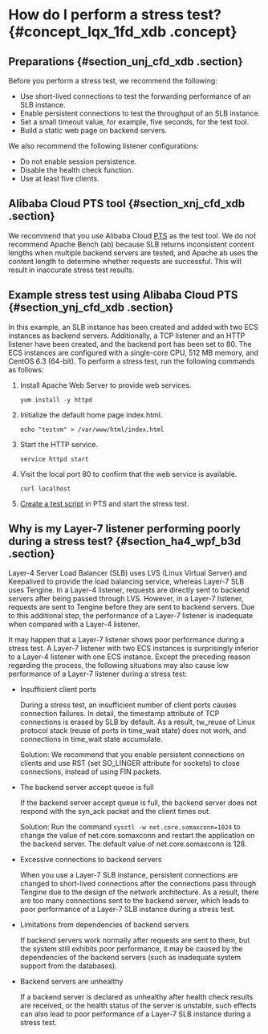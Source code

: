 # How do I perform a stress test? {#concept_lqx_1fd_xdb .concept}

## Preparations {#section_unj_cfd_xdb .section}

Before you perform a stress test, we recommend the following:

-   Use short-lived connections to test the forwarding performance of an SLB instance.
-   Enable persistent connections to test the throughput of an SLB instance.
-   Set a small timeout value, for example, five seconds, for the test tool.
-   Build a static web page on backend servers.

We also recommend the following listener configurations:

-   Do not enable session persistence.
-   Disable the health check function.
-   Use at least five clients.

## Alibaba Cloud PTS tool {#section_xnj_cfd_xdb .section}

We recommend that you use Alibaba Cloud [PTS](https://www.alibabacloud.com/en?spm=5176.7946858.1280361.9.f6fc572dDmyxFF) as the test tool. We do not recommend Apache Bench \(ab\) because SLB returns inconsistent content lengths when multiple backend servers are tested, and Apache ab uses the content length to determine whether requests are successful. This will result in inaccurate stress test results.

## Example stress test using Alibaba Cloud PTS {#section_ynj_cfd_xdb .section}

In this example, an SLB instance has been created and added with two ECS instances as backend servers. Additionally, a TCP listener and an HTTP listener have been created, and the backend port has been set to 80. The ECS instances are configured with a single-core CPU, 512 MB memory, and CentOS 6.3 \(64-bit\). To perform a stress test, run the following commands as follows:

1.  Install Apache Web Server to provide web services.

    ```
    yum install -y httpd
    ```

2.  Initialize the default home page index.html.

    ```
    echo "testvm" > /var/www/html/index.html
    ```

3.  Start the HTTP service.

    ```
    service httpd start
    ```

4.  Visit the local port 80 to confirm that the web service is available.

    ```
    curl localhost
    ```

5.  [Create a test script](https://help.aliyun.com/document_detail/70290.html) in PTS and start the stress test.

## Why is my Layer-7 listener performing poorly during a stress test? {#section_ha4_wpf_b3d .section}

Layer-4 Server Load Balancer \(SLB\) uses LVS \(Linux Virtual Server\) and Keepalived to provide the load balancing service, whereas Layer-7 SLB uses Tengine. In a Layer-4 listener, requests are directly sent to backend servers after being passed through LVS. However, in a Layer-7 listener, requests are sent to Tengine before they are sent to backend servers. Due to this additional step, the performance of a Layer-7 listener is inadequate when compared with a Layer-4 listener.

It may happen that a Layer-7 listener shows poor performance during a stress test. A Layer-7 listener with two ECS instances is surprisingly inferior to a Layer-4 listener with one ECS instance. Except the preceding reason regarding the process, the following situations may also cause low performance of a Layer-7 listener during a stress test:

-   Insufficient client ports

    During a stress test, an insufficient number of client ports causes connection failures. In detail, the timestamp attribute of TCP connections is erased by SLB by default. As a result, tw\_reuse of Linux protocol stack \(reuse of ports in time\_wait state\) does not work, and connections in time\_wait state accumulate.

    Solution: We recommend that you enable persistent connections on clients and use RST \(set SO\_LINGER attribute for sockets\) to close connections, instead of using FIN packets.

-   The backend server accept queue is full

    If the backend server accept queue is full, the backend server does not respond with the syn\_ack packet and the client times out.

    Solution: Run the command `sysctl -w net.core.somaxconn=1024` to change the value of net.core.somaxconn and restart the application on the backend server. The default value of net.core.somaxconn is 128.

-   Excessive connections to backend servers

    When you use a Layer-7 SLB instance, persistent connections are changed to short-lived connections after the connections pass through Tengine due to the design of the network architecture. As a result, there are too many connections sent to the backend server, which leads to poor performance of a Layer-7 SLB instance during a stress test.

-   Limitations from dependencies of backend servers

    If backend servers work normally after requests are sent to them, but the system still exhibits poor performance, it may be caused by the dependencies of the backend servers \(such as inadequate system support from the databases\).

-   Backend servers are unhealthy

    If a backend server is declared as unhealthy after health check results are received, or the health status of the server is unstable, such effects can also lead to poor performance of a Layer-7 SLB instance during a stress test.


